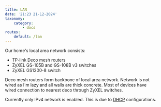 ```yaml
---
title: LAN
date: '21:23 21-12-2024'
taxonomy:
    category:
        - docs
routes:
    default: /lan
---
```


Our home's local area network consists:

* TP-link Deco mesh routers
* ZyXEL GS-105B and GS-108B v3 switches
* ZyXEL GS1200-8 switch

Deco mesh routers form backbone of local area network. Network is not wired as I'm lazy and all walls are thick concrete. Most of devices have wired connection to nearest deco through ZyXEL switches.

Currently only IPv4 network is enabled. This is due to [DHCP](/dhcp) configurations.